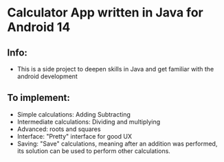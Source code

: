 # Calculator App written in Java for Android 14
## Info:
* This is a side project to deepen skills in Java and get familiar with the android development
## To implement:
* Simple calculations: Adding Subtracting
* Intermediate calculations: Dividing and multiplying
* Advanced: roots and squares
* Interface: "Pretty" interface for good UX
* Saving: "Save" calculations, meaning after an addition was performed, its solution can be used to perform other calculations.